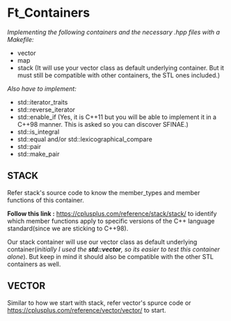 # Ft_Containers

*Implementing the following containers and the necessary <container>.hpp files with a Makefile:*
* vector
* map
* stack (It will use your vector class as default underlying container. But it must still be compatible with other containers, the STL ones included.)

*Also have to implement:*
* std::iterator_traits
* std::reverse_iterator
* std::enable_if (Yes, it is C++11 but you will be able to implement it in a C++98 manner. This is asked so you can discover SFINAE.)
* std::is_integral
* std::equal and/or std::lexicographical_compare
* std::pair
* std::make_pair

## STACK
Refer stack's source code to know the member_types and member functions of this container.

**Follow this link :** https://cplusplus.com/reference/stack/stack/ to identify which member functions apply to specific versions of the C++ language standard(since we are sticking to C++98).

Our stack container will use our vector class as default underlying container(*initially I used the **std::vector**, so its easier to test this container alone*). But keep in mind it should also be compatible with the other STL containers as well. 

  
 ## VECTOR
 Similar to how we start with stack, refer vector's spurce code or https://cplusplus.com/reference/vector/vector/ to start.
